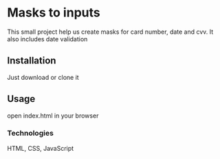 # Masks to inputs

This small project help us create masks for card number, date and cvv. It also includes date validation 

## Installation

Just download or clone it

## Usage

open index.html in your browser

### Technologies
HTML, CSS, JavaScript
